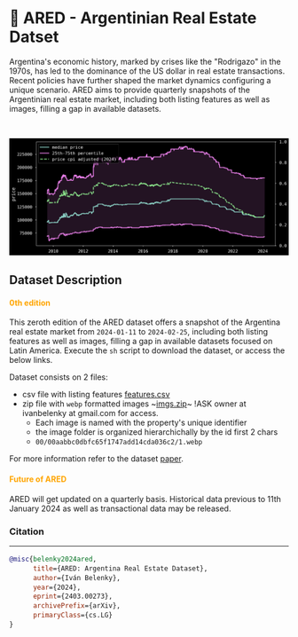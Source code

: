 # 🧉 ARED - Argentinian Real Estate Datset


Argentina's economic history, marked by crises like the "Rodrigazo" in the 1970s, has led to the dominance of the US dollar in real estate transactions. Recent policies have further shaped the market dynamics configuring a unique scenario. ARED aims to provide quarterly snapshots of the Argentinian real estate market, including both listing features as well as images, filling a gap in available datasets.

<br/>

![image](./assets/usdm2evolution.png)


## Dataset Description

#### <span style="color:orange">0th edition</span>

This zeroth edition of the ARED dataset offers a snapshot of the Argentina real estate market from `2024-01-11` to `2024-02-25`, including both listing features as well as images, filling a gap in available datasets focused on Latin America. Execute the `sh` script to download the dataset, or access the below links.

Dataset consists on 2 files:
- csv file with listing features [features.csv](https://www.kaggle.com/datasets/ivanbelenky/ared-argentina-real-estate-dataset)
- zip file with `webp` formatted images ~[imgs.zip](https://ared0.s3.amazonaws.com/ARED0.tar.gz)~ !ASK owner at ivanbelenky at gmail.com for access.
    - Each image is named with the property's unique identifier
    - the image folder is organized hierarchichally by the id first 2 chars
    - `00/00aabbc0dbfc65f1747add14cda036c2/1.webp`

<!-- to be added on publication -->
For more information refer to the dataset [paper](assets/ARED0.pdf).


#### <span style="color:orange">Future of ARED</span>
ARED will get updated on a quarterly basis. Historical data previous to 11th January 2024 as well as transactional data may be released.


### Citation
----
```bibtex
@misc{belenky2024ared,
      title={ARED: Argentina Real Estate Dataset}, 
      author={Iván Belenky},
      year={2024},
      eprint={2403.00273},
      archivePrefix={arXiv},
      primaryClass={cs.LG}
}
```
